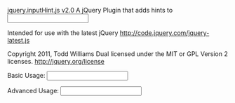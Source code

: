 jquery.inputHint.js v2.0
  A jQuery Plugin that adds hints to <input type="text" title="Hint goes here" />

 Intended for use with the latest jQuery
  http://code.jquery.com/jquery-latest.js

 Copyright 2011, Todd Williams
 Dual licensed under the MIT or GPL Version 2 licenses.
  http://jquery.org/license

 Basic Usage:
    <script type="text/javascript" src="https://ajax.googleapis.com/ajax/libs/jqueryui/1.8.11/jquery-ui.min.js"></script>
    <script type="text/javascript" src="js/jquery.inputHint.js"></script>
    <script type="text/javascript">
      $(document).ready(function () { $(".text").inputHint(); });
    </script>
    <input name="name" class="text" type="text" title="Enter Name" />
 
 Advanced Usage:
    <script type="text/javascript" src="https://ajax.googleapis.com/ajax/libs/jqueryui/1.8.11/jquery-ui.min.js"></script>
    <script type="text/javascript" src="https://ajax.googleapis.com/ajax/libs/jqueryui/1.8.11/jquery-ui.min.js"></script>
    <script type="text/javascript" src="js/jquery.inputHint.js"></script>
    <script type="text/javascript">
      $(document).ready(function () {
        $(".text").inputHint({
          fadeOutSpeed: 200,
          fontFamily: 'Helvetica, Arial, sans-serif',
          fontSize: '12px',
          hintColor: '#888',
          padding: '4px',
          effect: 'puff'
        });
      });
    </script>
    <input name="name" class="text" type="text" title="Enter Name" />